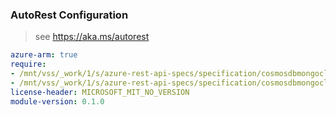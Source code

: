 ### AutoRest Configuration

> see https://aka.ms/autorest

``` yaml
azure-arm: true
require:
- /mnt/vss/_work/1/s/azure-rest-api-specs/specification/cosmosdbmongoclusters/resource-manager/readme.md
- /mnt/vss/_work/1/s/azure-rest-api-specs/specification/cosmosdbmongoclusters/resource-manager/readme.go.md
license-header: MICROSOFT_MIT_NO_VERSION
module-version: 0.1.0

```